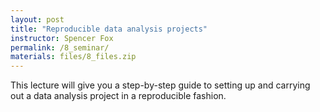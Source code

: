 ```yaml
---
layout: post
title: "Reproducible data analysis projects"
instructor: Spencer Fox
permalink: /8_seminar/
materials: files/8_files.zip
---
```


This lecture will give you a step-by-step guide to setting up and carrying out a data analysis project in a reproducible fashion.

